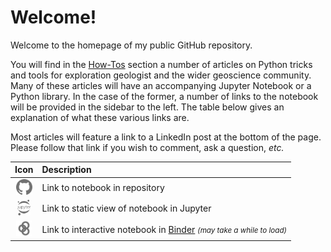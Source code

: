 # Welcome!

Welcome to the homepage of my public GitHub repository.

You will find in the [How-Tos](./posts) section a number of articles on Python tricks and tools for exploration geologist and the wider geoscience community. Many of these articles will have an accompanying Jupyter Notebook or a Python library. In the case of the former, a number of links to the notebook will be provided in the sidebar to the left. The table below gives an explanation of what these various links are.

Most articles will feature a link to a LinkedIn post at the bottom of the page. Please follow that link if you wish to comment, ask a question, _etc._

|Icon|Description|
|:--:|:---|
|<img src="./assets/logos/github_bw.png" alt="GitHub" height="25" />|Link to notebook in repository|
|<img src="./assets/logos/jupyter_bw.png" alt="Jupyter" height="25" />|Link to static view of notebook in Jupyter|
|<img src="./assets/logos/binder_bw.png" alt="Binder" height="25" />|Link to interactive notebook in [Binder](https://mybinder.org) <small>_(may take a while to load)_</small>|

